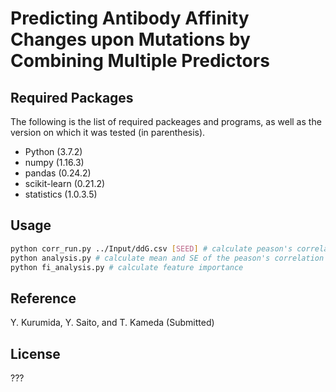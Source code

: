 #         Predicting Antibody Affinity Changes upon Mutations by Combining Multiple Predictors  







## Required Packages

The following is the list of required packeages and programs, as well as the version on which it was tested (in parenthesis).
- Python (3.7.2)
- numpy (1.16.3)
- pandas (0.24.2)
- scikit-learn (0.21.2)
- statistics (1.0.3.5)



## Usage

```bash
python corr_run.py ../Input/ddG.csv [SEED] # calculate peason's correlation each seed
python analysis.py # calculate mean and SE of the peason's correlation
python fi_analysis.py # calculate feature importance
```



## Reference

Y. Kurumida, Y. Saito, and T. Kameda (Submitted)

## License

???
